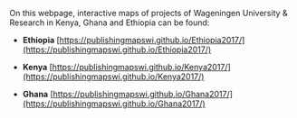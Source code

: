
On this webpage, interactive maps of projects of Wageningen University & Research in Kenya, Ghana and Ethiopia can be found:

- **Ethiopia**
[https://publishingmapswi.github.io/Ethiopia2017/](https://publishingmapswi.github.io/Ethiopia2017/)


- **Kenya**
[https://publishingmapswi.github.io/Kenya2017/](https://publishingmapswi.github.io/Kenya2017/)


- **Ghana**
[https://publishingmapswi.github.io/Ghana2017/](https://publishingmapswi.github.io/Ghana2017/)
